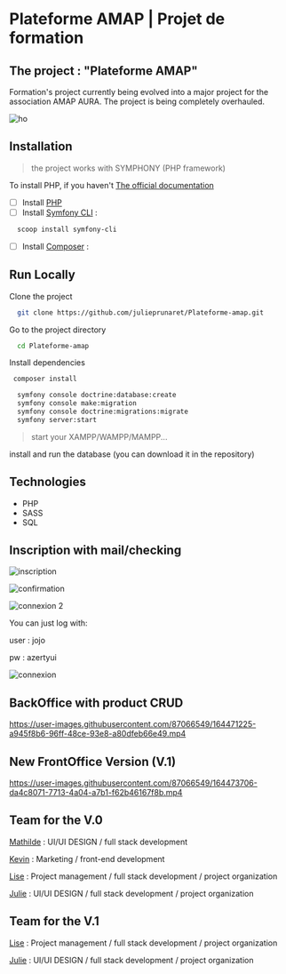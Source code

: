 
# Plateforme AMAP | Projet de formation 


## The project : "Plateforme AMAP"
Formation's project currently being evolved into a major project for the association AMAP AURA.
The project is being completely overhauled.

![ho](https://user-images.githubusercontent.com/87066549/164452025-dd968e90-33f9-4102-bcf5-ce4b39947846.png)


## Installation

>the project works with SYMPHONY (PHP framework)

To install PHP, if you haven't
[The official documentation](https://www.php.net/downloads)
  

- [ ]  Install [PHP](https://www.php.net/downloads)
- [ ]  Install [Symfony CLI](https://symfony.com/download)  :
```bash
  scoop install symfony-cli
```
- [ ]  Install [Composer](https://getcomposer.org/download/)  :

## Run Locally

Clone the project

```bash
  git clone https://github.com/julieprunaret/Plateforme-amap.git
```

Go to the project directory

```bash
  cd Plateforme-amap
```

Install dependencies

```bash
 composer install 
```

```bash
  symfony console doctrine:database:create
  symfony console make:migration
  symfony console doctrine:migrations:migrate
  symfony server:start
```

>start your XAMPP/WAMPP/MAMPP...

install and run the database (you can download it in the repository)

## Technologies

- PHP 
- SASS
- SQL

## Inscription with mail/checking

![inscription](https://user-images.githubusercontent.com/87066549/164469486-1d1fce5a-6628-4173-915d-ed4895bf2567.png)

![confirmation](https://user-images.githubusercontent.com/87066549/164469496-cd2b2146-b089-4d51-9c48-1e43bc8d0f0a.png)

![connexion 2](https://user-images.githubusercontent.com/87066549/164469667-97d82349-4ee1-4258-bf47-0aefc663d621.png)

You can just log with:

user : jojo

pw : azertyui

![connexion](https://user-images.githubusercontent.com/87066549/164469680-5f389a5d-e4b5-430e-8b31-1e007e284fba.png)

## BackOffice with product CRUD



https://user-images.githubusercontent.com/87066549/164471225-a945f8b6-96ff-48ce-93e8-a80dfeb66e49.mp4



## New FrontOffice Version (V.1)


https://user-images.githubusercontent.com/87066549/164473706-da4c8071-7713-4a04-a7b1-f62b46167f8b.mp4





## Team for the V.0

[Mathilde](https://github.com/Evlow) : UI/UI DESIGN / full stack development

[Kevin](https://github.com/KevinLANGLET) :  Marketing / front-end development

[Lise](https://github.com/LiseRochat) : Project management / full stack development / project organization

[Julie](https://github.com/julieprunaret/) : UI/UI DESIGN / full stack development / project organization


## Team for the V.1

[Lise](https://github.com/LiseRochat) : Project management / full stack development / project organization

[Julie](https://github.com/julieprunaret/) : UI/UI DESIGN / full stack development / project organization
